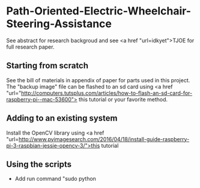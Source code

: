 # Path-Oriented-Electric-Wheelchair-Steering-Assistance
See abstract for research backgroud and see <a href "url=idkyet">TJOE</a> for full research paper.
## Starting from scratch
See the bill of materials in appendix of paper for parts used in this project.
The "backup image" file can be flashed to an sd card using <a href "url="http://computers.tutsplus.com/articles/how-to-flash-an-sd-card-for-raspberry-pi--mac-53600"> this tutorial</a> or your favorite method.
## Adding to an existing system
Install the OpenCV library using <a href "url=http://www.pyimagesearch.com/2016/04/18/install-guide-raspberry-pi-3-raspbian-jessie-opencv-3/">this tutorial</a>
## Using the scripts
- Add run command "sudo python <script directory> &" to etc/profile, use ampersand to run script in background.
- Use "sudo raspi-config" to switch to auto login command line or errors will occur! 
- Use live_sidewalk_recogize.py for the inteded application described by the research documents.
- Use sidewalkrecognize.py to analyze images and adjust range parameters.
- Use videowather.py to see frame by frame if omxplayer isn't working.
- Use vsidewalkrecognize.py to analyze videofiles.
# TODO (livesidewalkrecognize.py):
- Find more graceful way to use Onbuttonpress()
- Add shadow detection. See article: <a href"url=http://www.degruyter.com/view/j/cait.2013.13.issue-1/cait-2013-0009/cait-2013-0009.xml">"Shadow Detection and Removal from a Single Image Using LAB Color Space"</a>
- Improve framerate/optimize